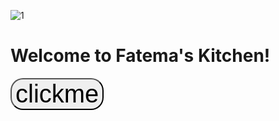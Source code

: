 ![1](https://github.com/Safiul808/Safiul808.github.io/assets/157515759/68935b78-7e86-45cd-b462-828e12ab498b)

# Welcome to Fatema's Kitchen!
<a href="https://www.facebook.com/fatemaskitchen77">
<button style="font-size:40px; background-colour:grey; colour:black; border-radius:20px;">clickme</button>
</a>
